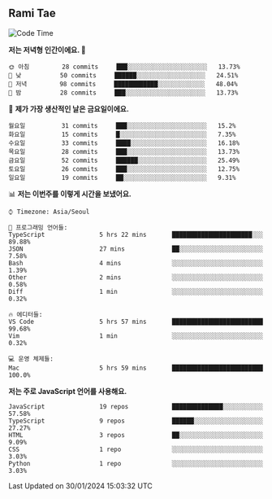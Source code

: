 ## Rami Tae

<!--START_SECTION:waka-->
![Code Time](http://img.shields.io/badge/Code%20Time-1%2C354%20hrs%201%20min-blue)

**저는 저녁형 인간이에요. 🦉** 

```text
🌞 아침         28 commits     ███░░░░░░░░░░░░░░░░░░░░░░   13.73% 
🌆 낮　         50 commits     ██████░░░░░░░░░░░░░░░░░░░   24.51% 
🌃 저녁         98 commits     ████████████░░░░░░░░░░░░░   48.04% 
🌙 밤　         28 commits     ███░░░░░░░░░░░░░░░░░░░░░░   13.73%

```
📅 **제가 가장 생산적인 날은 금요일이에요.** 

```text
월요일          31 commits     ███░░░░░░░░░░░░░░░░░░░░░░   15.2% 
화요일          15 commits     █░░░░░░░░░░░░░░░░░░░░░░░░   7.35% 
수요일          33 commits     ████░░░░░░░░░░░░░░░░░░░░░   16.18% 
목요일          28 commits     ███░░░░░░░░░░░░░░░░░░░░░░   13.73% 
금요일          52 commits     ██████░░░░░░░░░░░░░░░░░░░   25.49% 
토요일          26 commits     ███░░░░░░░░░░░░░░░░░░░░░░   12.75% 
일요일          19 commits     ██░░░░░░░░░░░░░░░░░░░░░░░   9.31%

```


📊 **저는 이번주를 이렇게 시간을 보냈어요.** 

```text
⌚︎ Timezone: Asia/Seoul

💬 프로그래밍 언어들: 
TypeScript               5 hrs 22 mins       ██████████████████████░░░   89.88% 
JSON                     27 mins             ██░░░░░░░░░░░░░░░░░░░░░░░   7.58% 
Bash                     4 mins              ░░░░░░░░░░░░░░░░░░░░░░░░░   1.39% 
Other                    2 mins              ░░░░░░░░░░░░░░░░░░░░░░░░░   0.58% 
Diff                     1 min               ░░░░░░░░░░░░░░░░░░░░░░░░░   0.32%

🔥 에디터들: 
VS Code                  5 hrs 57 mins       █████████████████████████   99.68% 
Vim                      1 min               ░░░░░░░░░░░░░░░░░░░░░░░░░   0.32%

💻 운영 체제들: 
Mac                      5 hrs 59 mins       █████████████████████████   100.0%

```

**저는 주로 JavaScript 언어를 사용해요.** 

```text
JavaScript               19 repos            ██████████████░░░░░░░░░░░   57.58% 
TypeScript               9 repos             ██████░░░░░░░░░░░░░░░░░░░   27.27% 
HTML                     3 repos             ██░░░░░░░░░░░░░░░░░░░░░░░   9.09% 
CSS                      1 repo              ░░░░░░░░░░░░░░░░░░░░░░░░░   3.03% 
Python                   1 repo              ░░░░░░░░░░░░░░░░░░░░░░░░░   3.03%

```



 Last Updated on 30/01/2024 15:03:32 UTC
<!--END_SECTION:waka-->
